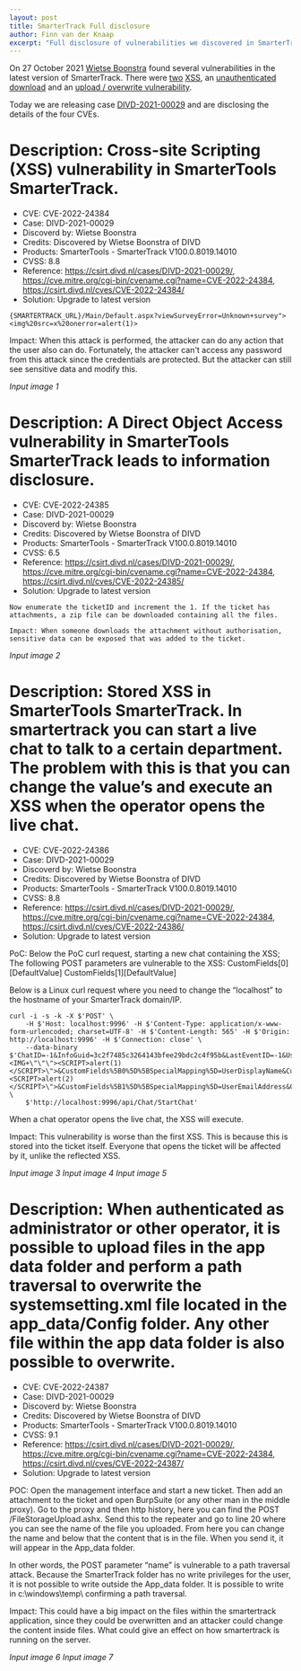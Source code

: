```yaml
---
layout: post
title: SmarterTrack Full disclosure
author: Finn van der Knaap
excerpt: "Full disclosure of vulnerabilities we discovered in SmarterTrack"
---
```

On 27 October 2021 [Wietse Boonstra](https://www.divd.nl/Wietse%20Boonstra) found several vulnerabilities in the latest version of SmarterTrack. There were [two](/CVE-2022-24384) [XSS](/CVE-2022-24386), an [unauthenticated download](/CVE-2022-24385) and an [upload / overwrite vulnerability](/CVE-2022-24387).

Today we are releasing case [DIVD-2021-00029](/DIVD-2021-00029) and are disclosing the details of the four CVEs.


# Description: Cross-site Scripting (XSS) vulnerability in SmarterTools SmarterTrack.

- CVE: CVE-2022-24384
- Case: DIVD-2021-00029
- Discoverd by: Wietse Boonstra
- Credits: Discovered by Wietse Boonstra of DIVD
- Products: SmarterTools - SmarterTrack V100.0.8019.14010
- CVSS: 8.8
- Reference: https://csirt.divd.nl/cases/DIVD-2021-00029/, https://cve.mitre.org/cgi-bin/cvename.cgi?name=CVE-2022-24384, https://csirt.divd.nl/cves/CVE-2022-24384/
- Solution: Upgrade to latest version

``` POC: open the URL to the portal and simply add any type of script behind a URL with, for example, an error message. This is a working example script:
{SMARTERTRACK_URL}/Main/Default.aspx?viewSurveyError=Unknown+survey"><img%20src=x%20onerror=alert(1)>
```

Impact: When this attack is performed, the attacker can do any action that the user also can do. Fortunately, the attacker can't access any password from this attack since the credentials are protected. But the attacker can still see sensitive data and modify this.

*Input image 1*

# Description: A Direct Object Access vulnerability in SmarterTools SmarterTrack leads to information disclosure.

- CVE: CVE-2022-24385
- Case: DIVD-2021-00029
- Discoverd by: Wietse Boonstra
- Credits: Discovered by Wietse Boonstra of DIVD
- Products: SmarterTools - SmarterTrack V100.0.8019.14010
- CVSS: 6.5
- Reference: https://csirt.divd.nl/cases/DIVD-2021-00029/, https://cve.mitre.org/cgi-bin/cvename.cgi?name=CVE-2022-24384, https://csirt.divd.nl/cves/CVE-2022-24385/
- Solution: Upgrade to latest version

``` POC: Start a Private Browsing session to clear the sessions. Go to the following URL: {SMARTERTRACK_URL}/Management/Tickets/frmAttachment.aspx?ticketID=1
Now enumerate the ticketID and increment the 1. If the ticket has attachments, a zip file can be downloaded containing all the files.

Impact: When someone downloads the attachment without authorisation, sensitive data can be exposed that was added to the ticket.
```

*Input image 2*


# Description: Stored XSS in SmarterTools SmarterTrack. In smartertrack you can start a live chat to talk to a certain department. The problem with this is that you can change the value’s and execute an XSS when the operator opens the live chat.

- CVE: CVE-2022-24386
- Case: DIVD-2021-00029
- Discoverd by: Wietse Boonstra
- Credits: Discovered by Wietse Boonstra of DIVD
- Products: SmarterTools - SmarterTrack V100.0.8019.14010
- CVSS: 8.8
- Reference: https://csirt.divd.nl/cases/DIVD-2021-00029/, https://cve.mitre.org/cgi-bin/cvename.cgi?name=CVE-2022-24384, https://csirt.divd.nl/cves/CVE-2022-24386/
- Solution: Upgrade to latest version

PoC: Below the PoC curl request, starting a new chat containing the XSS;
The following POST parameters are vulnerable to the XSS:
CustomFields[0][DefaultValue]
CustomFields[1][DefaultValue]

Below is a Linux curl request where you need to change the “localhost” to the hostname of your SmarterTrack domain/IP.

```
curl -i -s -k -X $'POST' \
    -H $'Host: localhost:9996' -H $'Content-Type: application/x-www-form-urlencoded; charset=UTF-8' -H $'Content-Length: 565' -H $'Origin: http://localhost:9996' -H $'Connection: close' \
    --data-binary $'ChatID=-1&InfoGuid=3c2f7485c3264143bfee29bdc2c4f95b&LastEventID=-1&UserLanguage=&UnsentMessageStandard=test&DepartmentID=3&Status=2&CustomFields%5B0%5D%5BID%5D=1&CustomFields%5B0%5D%5BDefaultValue%5D=<IMG+\"\"\"><SCRIPT>alert(1)</SCRIPT>\">&CustomFields%5B0%5D%5BSpecialMapping%5D=UserDisplayName&CustomFields%5B0%5D%5BDisplayName%5D=Display+Name&CustomFields%5B1%5D%5BID%5D=2&CustomFields%5B1%5D%5BDefaultValue%5D=i@a.a<IMG+\"\"\"><SCRIPT>alert(2)</SCRIPT>\">&CustomFields%5B1%5D%5BSpecialMapping%5D=UserEmailAddress&CustomFields%5B1%5D%5BDisplayName%5D=Email&VisitorGuid=' \
    $'http://localhost:9996/api/Chat/StartChat'
 ```

When a chat operator opens the live chat, the XSS will execute.

Impact: This vulnerability is worse than the first XSS. This is because this is stored into the ticket itself. Everyone that opens the ticket will be affected by it, unlike the reflected XSS.

*Input image 3*
*Input image 4*
*Input image 5*

# Description: When authenticated as administrator or other operator, it is possible to upload files in the app data folder and perform a path traversal to overwrite the systemsetting.xml file located in the app_data/Config folder. Any other file within the app data folder is also possible to overwrite.

- CVE: CVE-2022-24387
- Case: DIVD-2021-00029
- Discoverd by: Wietse Boonstra
- Credits: Discovered by Wietse Boonstra of DIVD
- Products: SmarterTools - SmarterTrack V100.0.8019.14010
- CVSS: 9.1
- Reference: https://csirt.divd.nl/cases/DIVD-2021-00029/, https://cve.mitre.org/cgi-bin/cvename.cgi?name=CVE-2022-24384, https://csirt.divd.nl/cves/CVE-2022-24387/
- Solution: Upgrade to latest version

POC: Open the management interface and start a new ticket. Then add an attachment to the ticket and open BurpSuite (or any other man in the middle proxy). Go to the proxy and then http history, here you can find the POST /FileStorageUpload.ashx. Send this to the repeater and go to line 20 where you can see the name of the file you uploaded. From here you can change the name and below that the content that is in the file. When you send it, it will appear in the App_data folder.

In other words, the POST parameter “name” is vulnerable to a path traversal attack. Because the SmarterTrack folder has no write privileges for the user, it is not possible to write outside the App_data folder. It is possible to write in c:\windows\temp\ confirming a path traversal.

Impact: This could have a big impact on the files within the smartertrack application, since they could be overwritten and an attacker could change the content inside files. What could give an effect on how smartertrack is running on the server.

*Input image 6*
*Input image 7*
